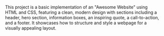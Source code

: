 This project is a basic implementation of an "Awesome Website" using HTML and CSS, featuring a clean, modern design with sections including a header, hero section, information boxes, an inspiring quote, a call-to-action, and a footer. It showcases how to structure and style a webpage for a visually appealing layout.

